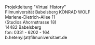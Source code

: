 ﻿---
layout: page
header:
        image_fullwidth: "kontakt_fullwidth.jpg"
subheadline: "Unsere Kontaktmöglichkeiten"
#teaser: "Unsere Kontaktmöglichkeiten"
permalink: "/kontakt/"
---
Projektleitung "Virtual History"  
Filmuniversität Babelsberg KONRAD WOLF  
Marlene-Dietrich-Allee 11  
(Studios Ahornstrasse 18)  
14482 Babelsberg   
fon: 0331 - 6202 - 164  
b.hetenyi(at)filmuniversitaet.de  


